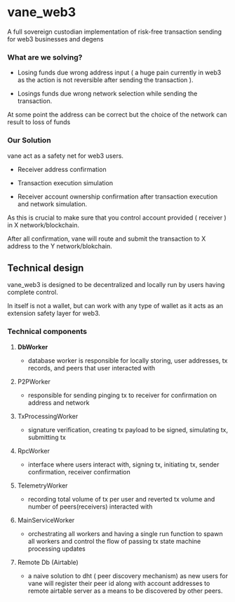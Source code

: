 # vane_web3

A full sovereign custodian implementation of risk-free transaction sending for web3 businesses and degens

### What are we solving?
  - Losing funds due wrong address input ( a huge pain currently in web3 as the action is not reversible after sending the transaction ).

  - Losings funds due wrong network selection while sending the transaction.

At some point the address can be correct but the choice of the network can result to loss of funds

### Our Solution
vane act as a safety net for web3 users.

- Receiver address confirmation

- Transaction execution simulation

- Receiver account ownership confirmation after transaction execution and network simulation.

As this is crucial to make sure that you control account provided ( receiver ) in X network/blockchain.

After all confirmation, vane will route and submit the transaction to X address to the Y network/blokchain.

## Technical design

vane_web3 is designed to be decentralized and locally run by users having complete control.

In itself is not a wallet, but can work with any type of wallet as it acts as an extension safety layer for web3.

### Technical components
1. **DbWorker**
    
    - database worker is responsible for locally storing, user addresses, tx records, and peers that user interacted with
2. P2PWorker
    
    - responsible for sending pinging tx to receiver for confirmation on address and network
3. TxProcessingWorker

    - signature verification, creating tx payload to be signed, simulating tx, submitting tx
4. RpcWorker

    - interface where users interact with, signing tx, initiating tx, sender confirmation, receiver confirmation
5. TelemetryWorker

    - recording total volume of tx per user and reverted tx volume and number of peers(receivers) interacted with
6. MainServiceWorker

    - orchestrating all workers and having a single run function to spawn all workers and control the flow of passing tx state machine processing updates
7. Remote Db (Airtable)

    - a naive solution to dht ( peer discovery mechanism) as new users for vane will register their peer id along with account addresses
   to remote airtable server as a means to be discovered by other peers. 